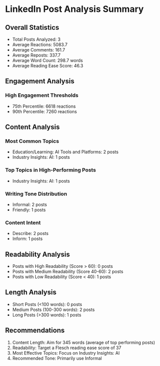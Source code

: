 # LinkedIn Post Analysis Summary

## Overall Statistics
- Total Posts Analyzed: 3
- Average Reactions: 5083.7
- Average Comments: 161.7
- Average Reposts: 337.7
- Average Word Count: 298.7 words
- Average Reading Ease Score: 46.3

## Engagement Analysis
### High Engagement Thresholds
- 75th Percentile: 6618 reactions
- 90th Percentile: 7260 reactions

## Content Analysis
### Most Common Topics
- Education/Learning: AI Tools and Platforms: 2 posts
- Industry Insights: AI: 1 posts

### Top Topics in High-Performing Posts
- Industry Insights: AI: 1 posts

### Writing Tone Distribution
- Informal: 2 posts
- Friendly: 1 posts

### Content Intent
- Describe: 2 posts
- Inform: 1 posts

## Readability Analysis
- Posts with High Readability (Score > 60): 0 posts
- Posts with Medium Readability (Score 40-60): 2 posts
- Posts with Low Readability (Score < 40): 1 posts

## Length Analysis
- Short Posts (<100 words): 0 posts
- Medium Posts (100-300 words): 2 posts
- Long Posts (>300 words): 1 posts

## Recommendations
1. Content Length: Aim for 345 words (average of top performing posts)
2. Readability: Target a Flesch reading ease score of 37
3. Most Effective Topics: Focus on Industry Insights: AI
4. Recommended Tone: Primarily use Informal